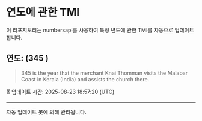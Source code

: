 
# 연도에 관한 TMI

이 리포지토리는 numbersapi를 사용하여 특정 년도에 관한 TMI를 자동으로 업데이트합니다.

## 연도: (345 )
> 345 is the year that the merchant Knai Thomman visits the Malabar Coast in Kerala (India) and assists the church there.

⏳ 업데이트 시간: 2025-08-23 18:57:20 (UTC)

---
자동 업데이트 봇에 의해 관리됩니다.
